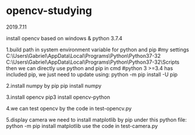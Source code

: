 # opencv-studying

2019.7.11

install opencv based on windows & python 3.7.4

1.build path in system environment variable for python and pip
 #my settings
   C:\Users\Gabriel\AppData\Local\Programs\Python\Python37-32
   C:\Users\Gabriel\AppData\Local\Programs\Python\Python37-32\Scripts
  then we can directly use python and pip in cmd
 #python 3 >=3.4 has included pip, we just need to update using:
   python -m pip install -U pip
   
2.install numpy by pip
  pip install numpy
  
3.install opencv
   pip3 install opencv-python
   
4.we can test opencv by the code in test-opencv.py

5.display camera
   we need to install matplotlib by pip under this python file:
     python -m pip install matplotlib
   use the code in test-camera.py 


